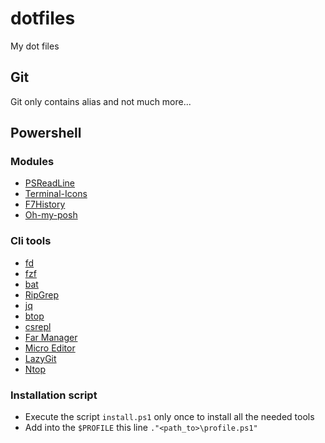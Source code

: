 # dotfiles
My dot files 

## Git

Git only contains alias and not much more...

## Powershell

### Modules

* [PSReadLine](https://github.com/PowerShell/PSReadLine)
* [Terminal-Icons](https://github.com/devblackops/Terminal-Icons)
* [F7History](https://github.com/gui-cs/F7History)
* [Oh-my-posh](https://ohmyposh.dev/)

### Cli tools

* [fd](https://github.com/sharkdp/fd)
* [fzf](https://github.com/junegunn/fzf)
* [bat](https://github.com/sharkdp/bat)
* [RipGrep](https://github.com/BurntSushi/ripgrep)
* [jq](https://github.com/jqlang/jq)
* [btop](https://github.com/aristocratos/btop4win)
* [csrepl](https://github.com/waf/CSharpRepl)
* [Far Manager](https://www.farmanager.com/)
* [Micro Editor](https://github.com/zyedidia/micro)
* [LazyGit](https://github.com/jesseduffield/lazygit)
* [Ntop](https://github.com/gsass1/NTop)

### Installation script

* Execute the script `install.ps1` only once to install all the needed tools
* Add into the `$PROFILE` this line `."<path_to>\profile.ps1"`